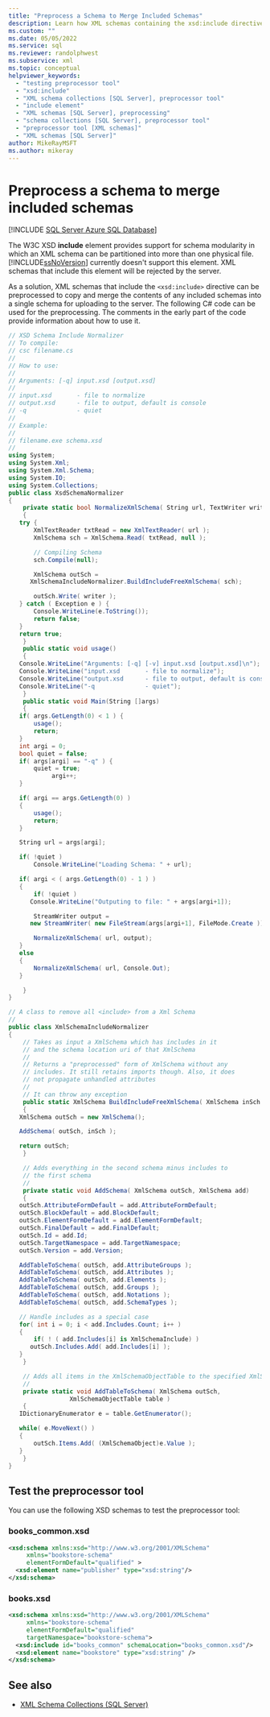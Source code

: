 ```yaml
---
title: "Preprocess a Schema to Merge Included Schemas"
description: Learn how XML schemas containing the xsd:include directive can be preprocessed to copy and merge the contents of any included schemas into a single schema.
ms.custom: ""
ms.date: 05/05/2022
ms.service: sql
ms.reviewer: randolphwest
ms.subservice: xml
ms.topic: conceptual
helpviewer_keywords:
  - "testing preprocessor tool"
  - "xsd:include"
  - "XML schema collections [SQL Server], preprocessor tool"
  - "include element"
  - "XML schemas [SQL Server], preprocessing"
  - "schema collections [SQL Server], preprocessor tool"
  - "preprocessor tool [XML schemas]"
  - "XML schemas [SQL Server]"
author: MikeRayMSFT
ms.author: mikeray
---
```

# Preprocess a schema to merge included schemas

[!INCLUDE [SQL Server Azure SQL Database](../../includes/applies-to-version/sql-asdb-asdbmi.md)]

The W3C XSD **include** element provides support for schema modularity in which an XML schema can be partitioned into more than one physical file. [!INCLUDE[ssNoVersion](../../includes/ssnoversion-md.md)] currently doesn't support this element. XML schemas that include this element will be rejected by the server.

As a solution, XML schemas that include the `<xsd:include>` directive can be preprocessed to copy and merge the contents of any included schemas into a single schema for uploading to the server. The following C# code can be used for the preprocessing. The comments in the early part of the code provide information about how to use it.

```csharp
// XSD Schema Include Normalizer
// To compile:
// csc filename.cs
//
// How to use:
//
// Arguments: [-q] input.xsd [output.xsd]
//
// input.xsd       - file to normalize
// output.xsd      - file to output, default is console
// -q              - quiet
//
// Example:
//
// filename.exe schema.xsd
//
using System;
using System.Xml;
using System.Xml.Schema;
using System.IO;
using System.Collections;
public class XsdSchemaNormalizer
{
    private static bool NormalizeXmlSchema( String url, TextWriter writer )
    {
   try {
       XmlTextReader txtRead = new XmlTextReader( url );
       XmlSchema sch = XmlSchema.Read( txtRead, null );

       // Compiling Schema
       sch.Compile(null);

       XmlSchema outSch =
      XmlSchemaIncludeNormalizer.BuildIncludeFreeXmlSchema( sch);

       outSch.Write( writer );
   } catch ( Exception e ) {
       Console.WriteLine(e.ToString());
       return false;
   }
   return true;
    }
    public static void usage()
    {
   Console.WriteLine("Arguments: [-q] [-v] input.xsd [output.xsd]\n");
   Console.WriteLine("input.xsd       - file to normalize");
   Console.WriteLine("output.xsd      - file to output, default is console");
   Console.WriteLine("-q              - quiet");
    }
    public static void Main(String []args)
    {
   if( args.GetLength(0) < 1 ) {
       usage();
       return;
   }
   int argi = 0;
   bool quiet = false;
   if( args[argi] == "-q" ) {
       quiet = true;
            argi++;
   }

   if( argi == args.GetLength(0) )
   {
       usage();
       return;
   }

   String url = args[argi];

   if( !quiet )
       Console.WriteLine("Loading Schema: " + url);

   if( argi < ( args.GetLength(0) - 1 ) )
   {
       if( !quiet )
      Console.WriteLine("Outputing to file: " + args[argi+1]);

       StreamWriter output =
      new StreamWriter( new FileStream(args[argi+1], FileMode.Create ));

       NormalizeXmlSchema( url, output);
   }
   else
   {
       NormalizeXmlSchema( url, Console.Out);
   }

    }
}

// A class to remove all <include> from a Xml Schema
//
public class XmlSchemaIncludeNormalizer
{
    // Takes as input a XmlSchema which has includes in it
    // and the schema location uri of that XmlSchema
    //
    // Returns a "preprocessed" form of XmlSchema without any
    // includes. It still retains imports though. Also, it does
    // not propagate unhandled attributes
    //
    // It can throw any exception
    public static XmlSchema BuildIncludeFreeXmlSchema( XmlSchema inSch )
    {
   XmlSchema outSch = new XmlSchema();

   AddSchema( outSch, inSch );

   return outSch;
    }

    // Adds everything in the second schema minus includes to
    // the first schema
    //
    private static void AddSchema( XmlSchema outSch, XmlSchema add)
    {
   outSch.AttributeFormDefault = add.AttributeFormDefault;
   outSch.BlockDefault = add.BlockDefault;
   outSch.ElementFormDefault = add.ElementFormDefault;
   outSch.FinalDefault = add.FinalDefault;
   outSch.Id = add.Id;
   outSch.TargetNamespace = add.TargetNamespace;
   outSch.Version = add.Version;

   AddTableToSchema( outSch, add.AttributeGroups );
   AddTableToSchema( outSch, add.Attributes );
   AddTableToSchema( outSch, add.Elements );
   AddTableToSchema( outSch, add.Groups );
   AddTableToSchema( outSch, add.Notations );
   AddTableToSchema( outSch, add.SchemaTypes );

   // Handle includes as a special case
   for( int i = 0; i < add.Includes.Count; i++ )
   {
       if( ! ( add.Includes[i] is XmlSchemaInclude) )
      outSch.Includes.Add( add.Includes[i] );
   }
    }

    // Adds all items in the XmlSchemaObjectTable to the specified XmlSchema
    //
    private static void AddTableToSchema( XmlSchema outSch,
                 XmlSchemaObjectTable table )
    {
   IDictionaryEnumerator e = table.GetEnumerator();

   while( e.MoveNext() )
   {
       outSch.Items.Add( (XmlSchemaObject)e.Value );
   }
    }
}
```

## Test the preprocessor tool

You can use the following XSD schemas to test the preprocessor tool:

### books_common.xsd

```xml
<xsd:schema xmlns:xsd="http://www.w3.org/2001/XMLSchema"
     xmlns="bookstore-schema"
     elementFormDefault="qualified" >
  <xsd:element name="publisher" type="xsd:string"/>
</xsd:schema>
```

### books.xsd

```xml
<xsd:schema xmlns:xsd="http://www.w3.org/2001/XMLSchema"
     xmlns="bookstore-schema"
     elementFormDefault="qualified"
     targetNamespace="bookstore-schema">
  <xsd:include id="books_common" schemaLocation="books_common.xsd"/>
  <xsd:element name="bookstore" type="xsd:string" />
</xsd:schema>
```

## See also

- [XML Schema Collections &#40;SQL Server&#41;](../../relational-databases/xml/xml-schema-collections-sql-server.md)
